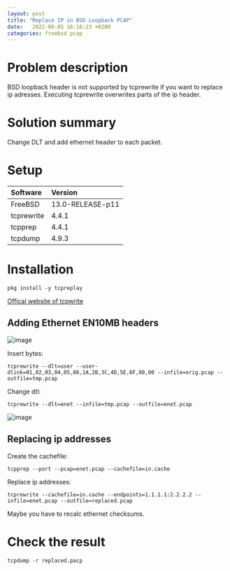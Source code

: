 ```yaml
---
layout: post
title: "Replace IP in BSD Loopback PCAP"
date:   2022-06-05 16:16:23 +0200
categories: freebsd pcap
---
```



# Problem description
BSD loopback header is not supported by tcprewrite if you want to replace ip adresses. Executing tcprewrite overwrites parts of the ip header.

# Solution summary
Change DLT and add ethernet header to each packet.


# Setup 
| Software | Version |
|:--|:--|
| FreeBSD | 13.0-RELEASE-p11 |
| tcprewrite | 4.4.1 |
| tcpprep | 4.4.1 |
| tcpdump | 4.9.3 | 


# Installation
```
pkg install -y tcpreplay 
```

[Offical website of tcpwrite](https://tcpreplay.appneta.com/wiki/tcprewrite)



## Adding Ethernet EN10MB headers

![image](/blog/assets/images/replace_ip_bsd_loopback_original.png)


Insert bytes:
```
tcprewrite --dlt=user --user-dlink=01,02,03,04,05,06,1A,2B,3C,4D,5E,6F,08,00 --infile=orig.pcap --outfile=tmp.pcap
```

Change dtl:
```
tcprewrite --dlt=enet --infile=tmp.pcap --outfile=enet.pcap
```

![image](/blog/assets/images/replace_ip_bsd_loopback_enet.png)



## Replacing ip addresses 
Create the cachefile: 
```
tcpprep --port --pcap=enet.pcap --cachefile=in.cache
```

Replace ip addresses:
```
tcprewrite --cachefile=in.cache --endpoints=1.1.1.1:2.2.2.2 --infile=enet.pcap --outfile=replaced.pcap
```

Maybe you have to recalc ethernet checksums.

# Check the result
```
tcpdump -r replaced.pacp
```



